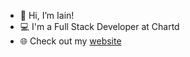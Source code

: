 - 👋 Hi, I’m Iain!
- 💻 I'm a Full Stack Developer at Chartd
- 🌐 Check out my [website](https://iainmcilveen.com/)
